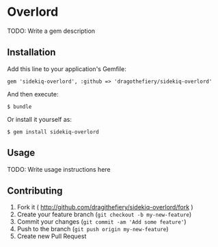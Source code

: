 # Overlord

TODO: Write a gem description

## Installation

Add this line to your application's Gemfile:

    gem 'sidekiq-overlord', :github => 'dragothefiery/sidekiq-overlord'

And then execute:

    $ bundle

Or install it yourself as:

    $ gem install sidekiq-overlord

## Usage

TODO: Write usage instructions here

## Contributing

1. Fork it ( http://github.com/dragithefiery/sidekiq-overlord/fork )
2. Create your feature branch (`git checkout -b my-new-feature`)
3. Commit your changes (`git commit -am 'Add some feature'`)
4. Push to the branch (`git push origin my-new-feature`)
5. Create new Pull Request
